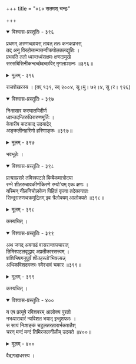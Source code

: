 +++
title = "०८० सतमश् चन्द्रः"

+++



<details open><summary>विश्वास-प्रस्तुतिः - ३९६</summary>

प्रथमम् अरुणच्छायस् तावत् ततः कनकप्रभस्  
तद् अनु विरहोत्ताम्यत्तन्वीकपोलतलद्युतिः ।  
प्रभवति ततो ध्वान्तध्वंसक्षमः क्षणदामुखे  
सरसबिसिनीकन्दच्छेदच्छविर् मृगलाञ्छनः ॥३९६॥
</details>

<details><summary>मूलम् - ३९६</summary>

प्रथमम् अरुणच्छायस् तावत् ततः कनकप्रभस्  
तद् अनु विरहोत्ताम्यत्तन्वीकपोलतलद्युतिः ।  
प्रभवति ततो ध्वान्तध्वंसक्षमः क्षणदामुखे  
सरसबिसिनीकन्दच्छेदच्छविर् मृगलाञ्छनः ॥३९६॥
</details>


राजशेखरस्य । (क्प् १३९, स्व् २००४, सू।मु। ७२।४, सु।र। ९२६)  



<details open><summary>विश्वास-प्रस्तुतिः - ३९७</summary>

निःससार करघातविदीर्ण  
ध्वान्तदन्तिरुधिरारुणमूर्तिः ।  
केशरीव कटकाद् उदयाद्रेर्  
अङ्कलीनहरिणो हरिणाङ्कः ॥३९७॥
</details>

<details><summary>मूलम् - ३९७</summary>

निःससार करघातविदीर्ण  
ध्वान्तदन्तिरुधिरारुणमूर्तिः ।  
केशरीव कटकाद् उदयाद्रेर्  
अङ्कलीनहरिणो हरिणाङ्कः ॥३९७॥
</details>


भवभूतेः ।  



<details open><summary>विश्वास-प्रस्तुतिः - ३९८</summary>

प्रत्यग्रप्रसरे तमिस्रपटले बिम्बैकमात्रोदया  
रम्भे शीतरुचावकीर्णकिरणे रम्यो’यम् एकः क्षणः ।  
यस्मिन् नीलनिचोलकेन पिहितं कृत्वा तदेकान्ततः   
सिन्दूरारुणचक्रमुद्रितम् इव त्रैलोक्यम् आलोक्यते ॥३९८॥
</details>

<details><summary>मूलम् - ३९८</summary>

प्रत्यग्रप्रसरे तमिस्रपटले बिम्बैकमात्रोदया  
रम्भे शीतरुचावकीर्णकिरणे रम्यो’यम् एकः क्षणः ।  
यस्मिन् नीलनिचोलकेन पिहितं कृत्वा तदेकान्ततः   
सिन्दूरारुणचक्रमुद्रितम् इव त्रैलोक्यम् आलोक्यते ॥३९८॥
</details>


कस्यचित् ।  



<details open><summary>विश्वास-प्रस्तुतिः - ३९९</summary>

अथ जगद् अवगाढं वासरान्तापचारात्   
तिमिरपटलवृद्धाव् अप्रतीकारसत्त्वम् ।  
शशिभिषगनुपूर्वं शीतहस्तो’भिषज्यन्न्   
अधिकविशदवक्त्रः स्वैरभावं चकार ॥३९९॥
</details>

<details><summary>मूलम् - ३९९</summary>

अथ जगद् अवगाढं वासरान्तापचारात्   
तिमिरपटलवृद्धाव् अप्रतीकारसत्त्वम् ।  
शशिभिषगनुपूर्वं शीतहस्तो’भिषज्यन्न्   
अधिकविशदवक्त्रः स्वैरभावं चकार ॥३९९॥
</details>


कस्यचित् ।  



<details open><summary>विश्वास-प्रस्तुतिः - ४००</summary>

य एष प्रत्यूषे रविशवरम् आलोक्य पुरतो  
नभःपारावारं न्यविशत भयाद् इन्दुशफरः ।  
स सायं निःशङ्कं चटुलतरतारार्भकशतैश्  
चरन् मन्दं मन्दं तिमिरजलनीलीम् उदयते ॥४००॥
</details>

<details><summary>मूलम् - ४००</summary>

य एष प्रत्यूषे रविशवरम् आलोक्य पुरतो  
नभःपारावारं न्यविशत भयाद् इन्दुशफरः ।  
स सायं निःशङ्कं चटुलतरतारार्भकशतैश्  
चरन् मन्दं मन्दं तिमिरजलनीलीम् उदयते ॥४००॥
</details>


वैद्यगदाधरस्य ।  

